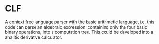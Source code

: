 # CLF
A context free language parser with the basic arithmetic language, 
i.e. this code can parse an algebraic expression, containing only the four basic binary operations, into a computation tree.
This could be developed into a analitic derivative calculator.
